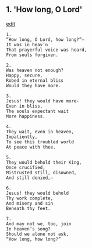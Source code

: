 
## 1.  'How long, O Lord'
[edit](https://docs.google.com/document/d/1HlmJJj6hED-Il2qpkCnHJj75NHJxKD0L/edit?mode=html)



    1. 
    “How long, O Lord, how long?”— 
    It was in heav’n 
    That prayerful voice was heard, 
    From souls forgiven.

    2. 
    Was heaven not enough? 
    Happy, secure, 
    Robed in eternal bliss 
    Would they have more.

    3. 
    Jesus! they would have more- 
    Even in bliss, 
    The souls expectant wait 
    More happiness.

    4. 
    They wait, even in heaven, 
    Impatiently, 
    To see this troubled world 
    At peace with thee.

    5. 
    They would behold their King, 
    Once crucified, 
    Mistrusted still, disowned, 
    And still denied,—

    6. 
    Jesus! they would behold 
    Thy work complete, 
    And misery and sin 
    Beneath thy feet.

    7. 
    And may not we, too, join 
    In heaven’s song? 
    Should we alone not ask, 
    “How long, how long?”
